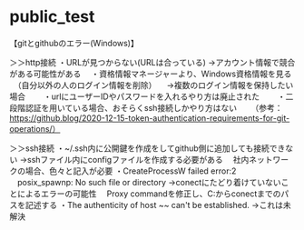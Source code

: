 # public_test
【gitとgithubのエラー(Windows)】

＞＞http接続
・URLが見つからない(URLは合っている)
→アカウント情報で競合がある可能性がある
　・資格情報マネージャーより、Windows資格情報を見る
　（自分以外の人のログイン情報を削除）
　→複数のログイン情報を保持したい場合
　　・urlにユーザーIDやパスワードを入れるやり方は廃止された
　　・二段階認証を用いている場合、おそらくssh接続しかやり方はない
　　（参考：https://github.blog/2020-12-15-token-authentication-requirements-for-git-operations/）

＞＞ssh接続
・~/.ssh内に公開鍵を作成をしてgithub側に追加しても接続できない
→sshファイル内にconfigファイルを作成する必要がある
　社内ネットワークの場合、色々と記入が必要
・CreateProcessW failed error:2
　posix_spawnp: No such file or directory
→conectにたどり着けていないことによるエラーの可能性
　Proxy commandを修正し、C:からconectまでのパスを記述する
・The authenticity of host ~~ can't be established.
→これは未解決
